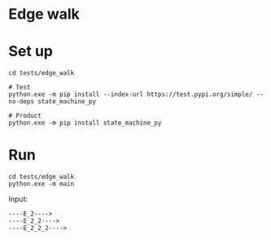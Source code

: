 # Edge walk

# Set up

```shell
cd tests/edge_walk

# Test
python.exe -m pip install --index-url https://test.pypi.org/simple/ --no-deps state_machine_py

# Product
python.exe -m pip install state_machine_py
```

# Run

```shell
cd tests/edge_walk
python.exe -m main
```

Input:  

```
----E_2---->
----E_2_2---->
----E_2_2_2---->
```
